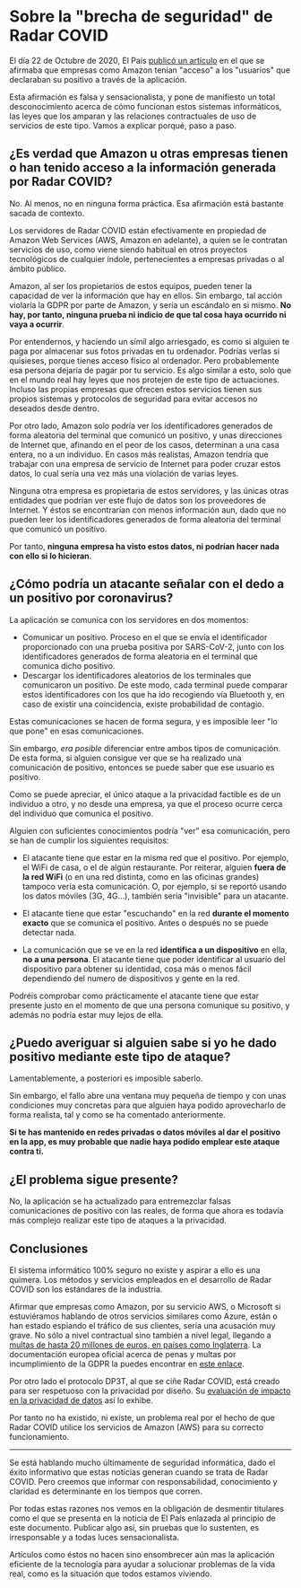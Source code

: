 # Sobre la "brecha de seguridad" de Radar COVID
El día 22 de Octubre de 2020, El País [publicó un artículo](https://elpais.com/tecnologia/2020-10-22/la-app-radar-covid-ha-tenido-una-brecha-de-seguridad-desde-su-lanzamiento.html) en el que se afirmaba que empresas como Amazon tenían "acceso" a los "usuarios" que declaraban su positivo a través de la aplicación.

Esta afirmación es falsa y sensacionalista, y pone de manifiesto un total desconocimiento acerca de cómo funcionan estos sistemas informáticos, las leyes que los amparan y las relaciones contractuales de uso de servicios de este tipo. Vamos a explicar porqué, paso a paso.
 
## ¿Es verdad que Amazon u otras empresas tienen o han tenido acceso a la información generada por Radar COVID?
No. Al menos, no en ninguna forma práctica. Esa afirmación está bastante sacada de contexto.

Los servidores de Radar COVID están efectivamente en propiedad de Amazon Web Services (AWS, Amazon en adelante), a quien se le contratan servicios de uso, como viene siendo habitual en otros proyectos tecnológicos de cualquier índole, pertenecientes a empresas privadas o al ámbito público.

Amazon, al ser los propietarios de estos equipos, pueden tener la capacidad de ver la información que hay en ellos.
Sin embargo, tal acción violaría la GDPR por parte de Amazon, y sería un escándalo en si mismo. ****No hay, por tanto, ninguna prueba ni indicio de que tal cosa haya ocurrido ni vaya a ocurrir****.

Por entendernos, y haciendo un símil algo arriesgado, es como si alguien te paga por almacenar sus fotos privadas en tu ordenador. Podrías verlas si quisieses, porque tienes acceso físico al ordenador. Pero probablemente esa persona dejaría de pagar por tu servicio.
Es algo similar a esto, solo que en el mundo real hay leyes que nos protejen de este tipo de actuaciones. Incluso las propias empresas que ofrecen estos servicios tienen sus propios sistemas y protocolos de seguridad para evitar accesos no deseados desde dentro.

Por otro lado, Amazon solo podría ver los identificadores generados de forma aleatoria del terminal que comunicó un positivo, y unas direcciones de Internet que, afinando en el peor de los casos, determinan a una casa entera, no a un individuo. 
En casos más realistas, Amazon tendría que trabajar con una empresa de servicio de Internet para poder cruzar estos datos, lo cual sería una vez más una violación de varias leyes.

Ninguna otra empresa es propietaria de estos servidores, y las únicas otras entidades que podrían ver este flujo de datos son los proveedores de Internet. Y éstos se encontrarían con menos información aun, dado que no pueden leer los identificadores generados de forma aleatoria del terminal que comunicó un positivo.

Por tanto, ****ninguna empresa ha visto estos datos, ni podrían hacer nada con ello si lo hicieran****.

## ¿Cómo podría un atacante señalar con el dedo a un positivo por coronavirus?
La aplicación se comunica con los servidores en dos momentos:

- Comunicar un positivo. Proceso en el que se envía el identificador proporcionado  con una prueba positiva por SARS-CoV-2, junto con los identificadores generados de forma aleatoria en el terminal que comunica dicho positivo.
- Descargar los identificadores aleatorios de los terminales que comunicaron un positivo. De este modo, cada terminal puede comparar estos identificadores con los que ha ido recogiendo vía Bluetooth y, en caso de existir una coincidencia, existe probabilidad de contagio.

Estas comunicaciones se hacen de forma segura, y es imposible leer "lo que pone" en esas comunicaciones.

Sin embargo, *_era posible_* diferenciar entre ambos tipos de comunicación. De esta forma, si alguien consigue ver que se ha realizado una comunicación de positivo, entonces se puede saber que ese usuario es positivo.

Como se puede apreciar, el único ataque a la privacidad factible es de un individuo a otro, y no desde una empresa, ya que el proceso ocurre cerca del individuo que comunica el positivo.

Alguien con suficientes conocimientos podría "ver" esa comunicación, pero se han de cumplir los siguientes requisitos:

- El atacante tiene que estar en la misma red que el positivo. Por ejemplo, el WiFi de casa, o el de algún restaurante. Por reiterar, alguien ****fuera de la red WiFi**** (o en una red distinta, como en las oficinas grandes) tampoco vería esta comunicación. O, por ejemplo, si se reportó usando los datos móviles (3G, 4G...), también sería "invisible" para un atacante.

- El atacante tiene que estar "escuchando" en la red ****durante el momento exacto**** que se comunica el positivo. Antes o después no se puede detectar nada.

- La comunicación que se ve en la red ****identifica a un dispositivo**** en ella, ****no a una persona****. El atacante tiene que poder identificar al usuario del dispositivo para obtener su identidad, cosa más o menos fácil dependiendo del numero de dispositivos y gente en la red.

Podréis comprobar como prácticamente el atacante tiene que estar presente justo en el momento de que una persona comunique su positivo, y además no podría estar muy lejos de ella.

## ¿Puedo averiguar si alguien sabe si yo he dado positivo mediante este tipo de ataque?
Lamentablemente, a posteriori es imposible saberlo.

Sin embargo, el fallo abre una ventana muy pequeña de tiempo y con unas condiciones muy concretas para que alguien haya podido aprovecharlo de forma realista, tal y como se ha comentado anteriormente.

****Si te has mantenido en redes privadas o datos móviles al dar el positivo en la app, es muy probable que nadie haya podido emplear este ataque contra ti.****

## ¿El problema sigue presente?
No, la aplicación se ha actualizado para entremezclar falsas comunicaciones de positivo con las reales, de forma que ahora es todavía más complejo realizar este tipo de ataques a la privacidad.

## Conclusiones
El sistema informático 100% seguro no existe y aspirar a ello es una quimera. Los métodos y servicios empleados en el desarrollo de Radar COVID son los estándares de la industria.

Afirmar que empresas como Amazon, por su servicio AWS, o Microsoft si estuviéramos hablando de otros servicios similares como Azure, están o han estado espiando el tráfico de sus clientes, sería una acusación muy grave.
No sólo a nivel contractual sino también a nivel legal, llegando a [multas de hasta 20 millones de euros, en países como Inglaterra](https://www.itgovernance.co.uk/dpa-and-gdpr-penalties).
La documentación europea oficial acerca de penas y multas por incumplimiento de la GDPR la puedes encontrar en [este enlace](https://gdpr.eu/fines/).

Por otro lado el protocolo DP3T, al que se ciñe Radar COVID, está creado para ser respetuoso con la privacidad por diseño. Su [evaluación de impacto en la privacidad de datos](https://github.com/DP-3T/documents/blob/master/data_protection/DP-3T%20Model%20DPIA.pdf) así lo exhibe.

Por tanto no ha existido, ni existe, un problema real por el hecho de que Radar COVID utilice los servicios de Amazon (AWS) para su correcto funcionamiento.

---
Se está hablando mucho últimamente de seguridad informática, dado el éxito informativo que estas noticias generan cuando se trata de Radar COVID. Pero creemos que informar con responsabilidad, conocimiento y claridad es determinante en los tiempos que corren.

Por todas estas razones nos vemos en la obligación de desmentir titulares como el que se presenta en la noticia de El País enlazada al principio de este documento. Publicar algo así, sin pruebas que lo sustenten, es irresponsable y a todas luces sensacionalista. 

Artículos como éstos no hacen sino ensombrecer aún mas la aplicación eficiente de la tecnología para ayudar a solucionar problemas de la vida real, como es la situación que todos estamos viviendo.
